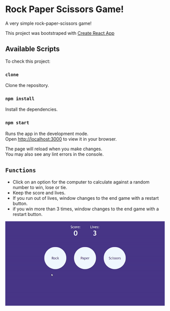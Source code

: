 # Rock Paper Scissors Game!

A very simple rock-paper-scissors game!

This project was bootstraped with [Create React App](https://create-react-app.dev)
## Available Scripts

To check this project:

### `clone`
Clone the repository.

### `npm install`
Install the dependencies.

### `npm start`
Runs the app in the development mode.\
Open [http://localhost:3000](http://localhost:3000) to view it in your browser.

The page will reload when you make changes.\
You may also see any lint errors in the console.

## `Functions`
- Click on an option for the computer to calculate against a random number to win, lose or tie.
- Keep the score and lives.
- If you run out of lives, window changes to the end game with a restart button.
- if you win more than 3 times, window changes to the end game with a restart button.

<img src="game.gif" alt="Game Gif">
